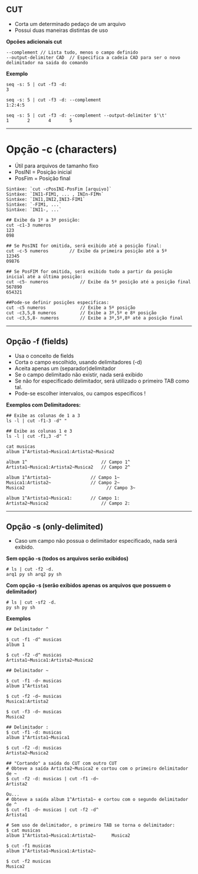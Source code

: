 ## CUT

* Corta um determinado pedaço de um arquivo
* Possui duas maneiras distintas de uso

**Opcões adicionais cut**
```
--complement // Lista tudo, menos o campo definido
--output-delimiter CAD  // Especifica a cadeia CAD para ser o novo delimitador na saida do comando
```

**Exemplo**
```
seq -s: 5 | cut -f3 -d:
3

seq -s: 5 | cut -f3 -d: --complement
1:2:4:5

seq -s: 5 | cut -f3 -d: --complement --output-delimiter $'\t'
1       2       4       5
```

-----
# Opção -c (characters)

* Útil para arquivos de tamanho fixo
* PosINI = Posição inicial
* PosFim = Posição final

```
Sintáxe: `cut -cPosINI-PosFim [arquivo]` 
Sintáxe: `INI1-FIM1, ... , INIn-FIMn` 
Sintáxe: `INI1,INI2,INI3-FIM1` 
Sintáxe: `-FIM1, ...` 
Sintáxe: `INI1-, ...` 
```

```
## Exibe da 1º a 3º posição:
cut -c1-3 numeros
123
098

## Se PosINI for omitida, será exibido até a posição final:
cut -c-5 numeros		// Exibe da primeira posição até a 5º
12345
09876

## Se PosFIM for omitida, será exibido tudo a partir da posição inicial até a última posição:
cut -c5- numeros			// Exibe da 5º posição até a posição final
567890
654321

##Pode-se definir posições especificas:
cut -c5 numeros				// Exibe a 5º posição
cut -c3,5,8 numeros 		// Exibe a 3º,5º e 8º posição
cut -c3,5,8- numeros		// Exibe a 3º,5º,8º até a posição final
```
-----
## Opção -f (fields)

* Usa o conceito de fields
* Corta o campo escolhido, usando delimitadores (-d)
* Aceita apenas um (separador)delimitador
* Se o campo delimitado não existir, nada será exibido
* Se não for especificado delimitador, será utilizado o primeiro TAB como tal.
* Pode-se escolher intervalos, ou campos especificos !

**Exemplos com Delimitadores:**

```
## Exibe as colunas de 1 a 3 
ls -l | cut -f1-3 -d" "

## Exibe as colunas 1 e 3
ls -l | cut -f1,3 -d" "

cat musicas
album 1^Artista1~Musica1:Artista2~Musica2 

album 1^							// Campo 1^
Artista1~Musica1:Artista2~Musica2	// Campo 2^

album 1^Artista1~				// Campo 1~
Musica1:Artista2~				// Campo 2~
Musica2								  // Campo 3~

album 1^Artista1~Musica1:		// Campo 1:
Artista2~Musica2 					// Campo 2:

```
-----
## Opção -s (only-delimited)

* Caso um campo não possua o delimitador especificado, nada será exibido.

**Sem opção -s (todos os arquivos serão exibidos)**
```
# ls | cut -f2 -d.
arq1 py sh arq2 py sh
```

**Com opção -s (serão exibidos apenas os arquivos que possuem o delimitador)**
```
# ls | cut -sf2 -d.
py sh py sh
```


**Exemplos**
```
## Delimitador ^

$ cut -f1 -d^ musicas
album 1

$ cut -f2 -d^ musicas
Artista1~Musica1:Artista2~Musica2

## Delimitador ~

$ cut -f1 -d~ musicas
album 1^Artista1

$ cut -f2 -d~ musicas
Musica1:Artista2

$ cut -f3 -d~ musicas
Musica2

## Delimitador :
$ cut -f1 -d: musicas
album 1^Artista1~Musica1

$ cut -f2 -d: musicas
Artista2~Musica2

## "Cortando" a saída do CUT com outro CUT
# Obteve a saída Artista2~Musica2 e cortou com o primeiro delimitador de ~
$ cut -f2 -d: musicas | cut -f1 -d~
Artista2

Ou...
# Obteve a saída album 1^Artista1~ e cortou com o segundo delimitador de ^
$ cut -f1 -d~ musicas | cut -f2 -d^
Artista1

# Sem uso de delimitador, o primeiro TAB se torna o delimitador:
$ cat musicas
album 1^Artista1~Musica1:Artista2~      Musica2

$ cut -f1 musicas
album 1^Artista1~Musica1:Artista2~

$ cut -f2 musicas
Musica2

```



